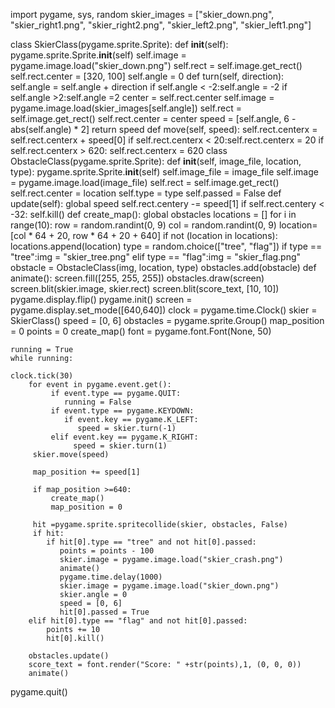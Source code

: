 import pygame, sys, random
skier_images = ["skier_down.png", "skier_right1.png",
                "skier_right2.png", "skier_left2.png",
                "skier_left1.png"]

class SkierClass(pygame.sprite.Sprite):
    def __init__(self):
        pygame.sprite.Sprite.__init__(self)
        self.image = pygame.image.load("skier_down.png")
        self.rect = self.image.get_rect()
        self.rect.center = [320, 100]
        self.angle = 0
    def turn(self, direction):
        self.angle = self.angle + direction
        if self.angle < -2:self.angle = -2
        if self.angle >2:self.angle =2
        center = self.rect.center
        self.image = pygame.image.load(skier_images[self.angle])
        self.rect = self.image.get_rect()
        self.rect.center = center
        speed = [self.angle, 6 - abs(self.angle) * 2]
        return speed
    def move(self, speed):
        self.rect.centerx = self.rect.centerx + speed[0]
        if self.rect.centerx < 20:self.rect.centerx = 20
        if self.rect.centerx > 620: self.rect.centerx = 620
class ObstacleClass(pygame.sprite.Sprite):
    def __init__(self, image_file, location, type):
        pygame.sprite.Sprite.__init__(self)
        self.image_file = image_file
        self.image = pygame.image.load(image_file)
        self.rect = self.image.get_rect()
        self.rect.center = location
        self.type = type
        self.passed = False
    def update(self):
        global speed
        self.rect.centery -= speed[1]
        if self.rect.centery < -32:
           self.kill()
    def create_map():
        global obstacles
        locations = []
        for i in range(10):
            row = random.randint(0, 9)
            col = random.randint(0, 9)
            location= [col * 64 + 20, row * 64 + 20 + 640]
            if not (location in locations):
               locations.append(location)
               type = random.choice(["tree", "flag"])
               if type == "tree":img = "skier_tree.png"
               elif type == "flag":img = "skier_flag.png"
               obstacle = ObstacleClass(img, location, type)
               obstacles.add(obstacle)
def animate():
    screen.fill([255, 255, 255])
    obstacles.draw(screen)
    screen.blit(skier.image, skier.rect)
    screen.blit(score_text, [10, 10])
    pygame.display.flip()
    pygame.init()
    screen = pygame.display.set_mode([640,640])
    clock = pygame.time.Clock()
    skier = SkierClass()
    speed = [0, 6]
    obstacles = pygame.sprite.Group()
    map_position = 0
    points = 0
    create_map()
    font = pygame.font.Font(None, 50)
    
    running = True
    while running:
        
    clock.tick(30)
        for event in pygame.event.get():
             if event.type == pygame.QUIT:
                running = False
             if event.type == pygame.KEYDOWN:
                if event.key == pygame.K_LEFT:
                   speed = skier.turn(-1)
             elif event.key == pygame.K_RIGHT:
                  speed = skier.turn(1)
         skier.move(speed)
         
         map_position += speed[1]
         
         if map_position >=640:
             create_map()
             map_position = 0
             
         hit =pygame.sprite.spritecollide(skier, obstacles, False)
         if hit:
            if hit[0].type == "tree" and not hit[0].passed:
               points = points - 100
               skier.image = pygame.image.load("skier_crash.png")
               animate()
               pygame.time.delay(1000)
               skier.image = pygame.image.load("skier_down.png")
               skier.angle = 0
               speed = [0, 6]
               hit[0].passed = True
        elif hit[0].type == "flag" and not hit[0].passed:
            points += 10
            hit[0].kill()
            
        obstacles.update()
        score_text = font.render("Score: " +str(points),1, (0, 0, 0))
        animate()
pygame.quit()
